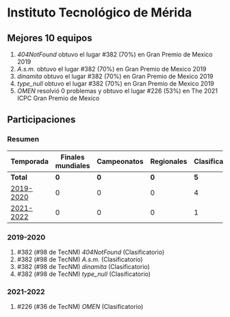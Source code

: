 # Instituto Tecnológico de Mérida

## Mejores 10 equipos

1. _404NotFound_ obtuvo el lugar #382 (70%) en Gran Premio de Mexico 2019
1. _A.s.m._ obtuvo el lugar #382 (70%) en Gran Premio de Mexico 2019
1. _dinamita_ obtuvo el lugar #382 (70%) en Gran Premio de Mexico 2019
1. _type_null_ obtuvo el lugar #382 (70%) en Gran Premio de Mexico 2019
1. _OMEN_ resolvió 0 problemas y obtuvo el lugar #226 (53%) en The 2021 ICPC Gran Premio de Mexico

## Participaciones

### Resumen

| Temporada | Finales mundiales | Campeonatos | Regionales | Clasificatorios | Equipos |
| --- | --- | --- | --- | --- | --- |
| **Total** | **0** | **0** | **0** | **5** | **5** |
| [2019-2020](#2019-2020) | 0 | 0 | 0 | 4 | 4 |
| [2021-2022](#2021-2022) | 0 | 0 | 0 | 1 | 1 |

### 2019-2020

1. #382 (#98 de TecNM) _404NotFound_ (Clasificatorio)
1. #382 (#98 de TecNM) _A.s.m._ (Clasificatorio)
1. #382 (#98 de TecNM) _dinamita_ (Clasificatorio)
1. #382 (#98 de TecNM) _type_null_ (Clasificatorio)

### 2021-2022

1. #226 (#36 de TecNM) _OMEN_ (Clasificatorio)



